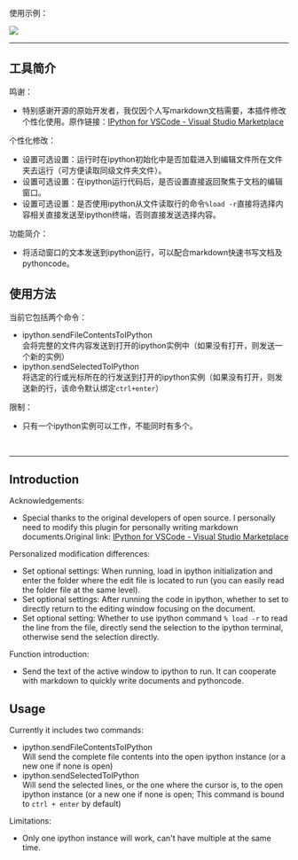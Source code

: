 使用示例：

![](https://img-blog.csdnimg.cn/20200327210021294.gif)


---

## 工具简介

鸣谢：
- 特别感谢开源的原始开发者，我仅因个人写markdown文档需要，本插件修改个性化使用。原作链接：[IPython for VSCode - Visual Studio Marketplace](https://marketplace.visualstudio.com/items?itemName=pancho111203.vscode-ipython)

个性化修改：
- 设置可选设置：运行时在ipython初始化中是否加载进入到编辑文件所在文件夹去运行（可方便读取同级文件夹文件）。
- 设置可选设置：在ipython运行代码后，是否设置直接返回聚焦于文档的编辑窗口。
- 设置可选设置：是否使用ipython从文件读取行的命令`%load -r`直接将选择内容相关直接发送至ipython终端，否则直接发送选择内容。

功能简介：
- 将活动窗口的文本发送到ipython运行，可以配合markdown快速书写文档及pythoncode。


## 使用方法

当前它包括两个命令：
- ipython.sendFileContentsToIPython  
  会将完整的文件内容发送到打开的ipython实例中（如果没有打开，则发送一个新的实例）
- ipython.sendSelectedToIPython  
  将选定的行或光标所在的行发送到打开的ipython实例（如果没有打开，则发送新的行，该命令默认绑定`ctrl+enter`）

限制：
- 只有一个ipython实例可以工作，不能同时有多个。

<br>

---

## Introduction
Acknowledgements:
- Special thanks to the original developers of open source. I personally need to modify this plugin for personally writing markdown documents.Original link: [IPython for VSCode - Visual Studio Marketplace](https://marketplace.visualstudio.com/items?itemName=pancho111203.vscode-ipython)

Personalized modification differences:
- Set optional settings: When running, load in ipython initialization and enter the folder where the edit file is located to run (you can easily read the folder file at the same level).
- Set optional settings: After running the code in ipython, whether to set to directly return to the editing window focusing on the document.
- Set optional setting: Whether to use ipython command `% load -r` to read the line from the file, directly send the selection to the ipython terminal, otherwise send the selection directly.

Function introduction:
- Send the text of the active window to ipython to run. It can cooperate with markdown to quickly write documents and pythoncode.

## Usage

Currently it includes two commands:
- ipython.sendFileContentsToIPython  
  Will send the complete file contents into the open ipython instance (or a new one if none is open)
- ipython.sendSelectedToIPython  
  Will send the selected lines, or the one where the cursor is, to the open ipython instance (or a new one if none is open; This command is bound to `ctrl + enter` by default)


Limitations: 
- Only one ipython instance will work, can't have multiple at the same time.